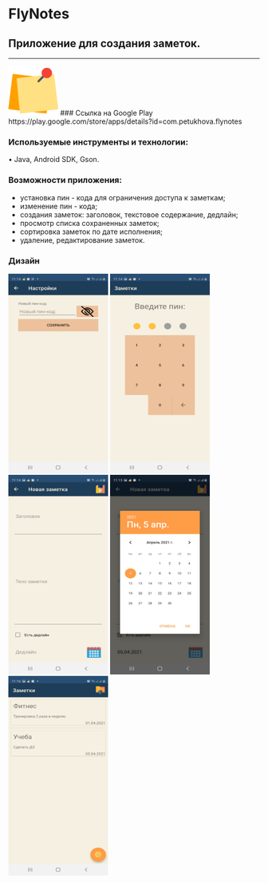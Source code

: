 # FlyNotes
## Приложение для создания заметок.

---
<img src="https://github.com/katerinavp/FlyNotes/blob/master/images/post-it.png" width="100" height="100">   
### Ссылка на Google Play
https://play.google.com/store/apps/details?id=com.petukhova.flynotes

### Используемые инструменты и технологии:  

• Java, Android SDK, Gson.  

### Возможности приложения:

- установка пин - кода для ограничения доступа к заметкам;
- изменение пин - кода;
- создания заметок: заголовок, текстовое содержание, дедлайн;
- просмотр списка сохраненных заметок;
- сортировка заметок по дате исполнения;
- удаление, редактирование заметок.

### Дизайн

<img src="https://github.com/katerinavp/FlyNotes/blob/master/images/Setting.jpg" width="200" height="400"> <img src="https://github.com/katerinavp/FlyNotes/blob/master/images/Pin_code.jpg" width="200" height="400"> <img src="https://github.com/katerinavp/FlyNotes/blob/master/images/New_note.jpg" width="200" height="400"> <img src="https://github.com/katerinavp/FlyNotes/blob/master/images/Deadline.jpg" width="200" height="400"> 
<img src="https://github.com/katerinavp/FlyNotes/blob/master/images/Notes.jpg" width="200" height="400">
